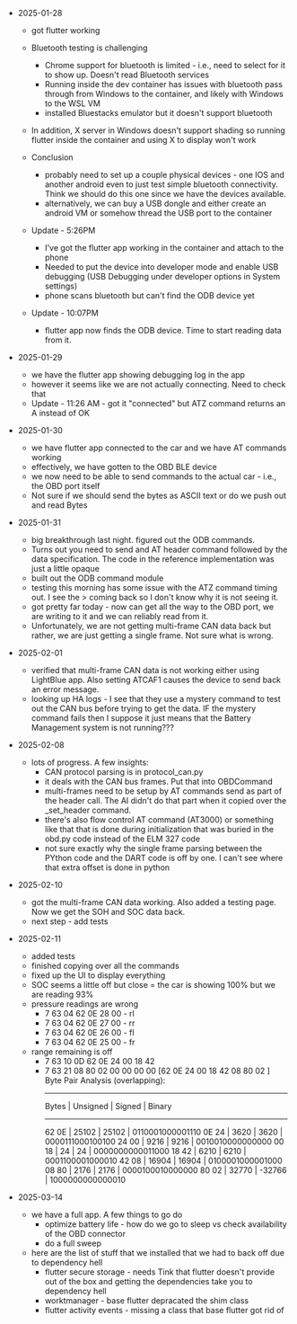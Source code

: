 - 2025-01-28

  - got flutter working
  - Bluetooth testing is challenging
    - Chrome support for bluetooth is limited - i.e., need to select for it to show up. Doesn't read Bluetooth services
    - Running inside the dev container has issues with bluetooth pass through from Windows to the container, and likely with Windows to the WSL VM
    - installed Bluestacks emulator but it doesn't support bluetooth
  - In addition, X server in Windows doesn't support shading so running flutter inside the container and using X to display won't work
  - Conclusion

    - probably need to set up a couple physical devices - one IOS and another android even to just test simple bluetooth connectivity. Think we should do this one since we have the devices available.
    - alternatively, we can buy a USB dongle and either create an android VM or somehow thread the USB port to the container

  - Update - 5:26PM

    - I've got the flutter app working in the container and attach to the phone
    - Needed to put the device into developer mode and enable USB debugging (USB Debugging under developer options in System settings)
    - phone scans bluetooth but can't find the ODB device yet

  - Update - 10:07PM
    - flutter app now finds the ODB device. Time to start reading data from it.

- 2025-01-29

  - we have the flutter app showing debugging log in the app
  - however it seems like we are not actually connecting. Need to check that
  - Update - 11:26 AM - got it "connected" but ATZ command returns an A instead of OK

- 2025-01-30

  - we have flutter app connected to the car and we have AT commands working
  - effectively, we have gotten to the OBD BLE device
  - we now need to be able to send commands to the actual car - i.e., the OBD port itself
  - Not sure if we should send the bytes as ASCII text or do we push out and read Bytes

- 2025-01-31

  - big breakthrough last night. figured out the ODB commands.
  - Turns out you need to send and AT header command followed by the data specification. The code in the reference implementation was just a little opaque
  - built out the ODB command module
  - testing this morning has some issue with the ATZ command timing out. I see the > coming back so I don't know why it is not seeing it.
  - got pretty far today - now can get all the way to the OBD port, we are writing to it and we can reliably read from it.
  - Unfortunately, we are not getting multi-frame CAN data back but rather, we are just getting a single frame. Not sure what is wrong.

- 2025-02-01

  - verified that multi-frame CAN data is not working either using LightBlue app. Also setting ATCAF1 causes the device to send back an error message.
  - looking up HA logs - I see that they use a mystery command to test out the CAN bus before trying to get the data. IF the mystery command fails then I suppose it just means that the Battery Management system is not running???

- 2025-02-08
  - lots of progress. A few insights:
    - CAN protocol parsing is in protocol_can.py
    - it deals with the CAN bus frames. Put that into OBDCommand
    - multi-frames need to be setup by AT commands send as part of the header call. The AI didn't do that part when it copied over the \_set_header command.
    - there's also flow control AT command (AT3000) or something like that that is done during initialization that was buried in the obd.py code instead of the ELM 327 code
    - not sure exactly why the single frame parsing between the PYthon code and the DART code is off by one. I can't see where that extra offset is done in python
- 2025-02-10

  - got the multi-frame CAN data working. Also added a testing page. Now we get the SOH and SOC data back.
  - next step - add tests

- 2025-02-11
  - added tests
  - finished copying over all the commands
  - fixed up the UI to display everything
  - SOC seems a little off but close = the car is showing 100% but we are reading 93%
  - pressure readings are wrong
    - 7 63 04 62 0E 28 00 - rl
    - 7 63 04 62 0E 27 00 - rr
    - 7 63 04 62 0E 26 00 - fl
    - 7 63 04 62 0E 25 00 - fr
  - range remaining is off
    - 7 63 10 0D 62 0E 24 00 18 42
    - 7 63 21 08 80 02 00 00 00 00
      [62 0E 24 00 18 42 08 80 02 ]
      Byte Pair Analysis (overlapping):
      ***
      Bytes | Unsigned | Signed | Binary
      ***
      62 0E | 25102 | 25102 | 0110001000001110
      0E 24 | 3620 | 3620 | 0000111000100100
      24 00 | 9216 | 9216 | 0010010000000000
      00 18 | 24 | 24 | 0000000000011000
      18 42 | 6210 | 6210 | 0001100001000010
      42 08 | 16904 | 16904 | 0100001000001000
      08 80 | 2176 | 2176 | 0000100010000000
      80 02 | 32770 | -32766 | 1000000000000010

- 2025-03-14
  - we have a full app. A few things to go do
     - optimize battery life - how do we go to sleep vs check availability of the OBD connector
     - do a full sweep 
  - here are the list of stuff that we installed that we had to back off due to dependency hell 
      - flutter secure storage - needs Tink that flutter doesn't provide out of the box and getting the dependencies take you to dependency hell
      - worktmanager - base flutter depracated the shim class 
      - flutter activity events - missing a class that base flutter got rid of
        